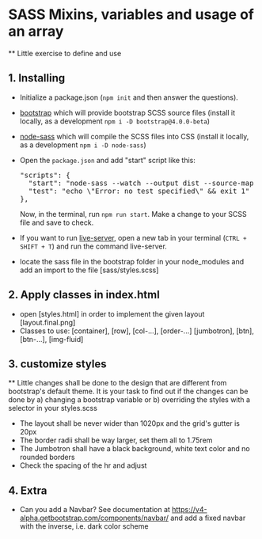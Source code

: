 # SASS Mixins, variables and usage of an array

** Little exercise to define and use

## 1. Installing

*   Initialize a package.json (`npm init` and then answer the questions).
*   [bootstrap](https://npmjs.org/package/bootstrap) which will provide bootstrap SCSS source files (install it locally, as a development `npm i -D bootstrap@4.0.0-beta`)
*   [node-sass](https://npmjs.org/package/node-sass) which will compile the SCSS files into CSS (install it locally, as a development `npm i -D node-sass`)
*   Open the `package.json` and add "start" script like this:

    <pre>"scripts": {
      "start": "node-sass --watch --output dist --source-map true --source-map-contents sass --output-style compressed sass/styles.scss",
      "test": "echo \"Error: no test specified\" && exit 1"
    },</pre>

    Now, in the terminal, run `npm run start`.
    Make a change to your SCSS file and save to check.
*   If you want to run [live-server](https://npmjs.org/package/live-server), open a new tab in your terminal (`CTRL + SHIFT + T`) and run the command live-server.
* locate the sass file in the bootstrap folder in your node_modules and add an import to the file [sass/styles.scss]

## 2. Apply classes in index.html

* open [styles.html] in order to implement the given layout [layout.final.png]
* Classes to use: [container], [row], [col-...], [order-...] [jumbotron], [btn], [btn-...], [img-fluid]

## 3. customize styles

** Little changes shall be done to the design that are different from bootstrap's default theme. It is your task to find out if the changes can be done by a) changing a bootstrap variable or b) overriding the styles with a selector in your styles.scss

* The layout shall be never wider than 1020px and the grid's gutter is 20px
* The border radii shall be way larger, set them all to 1.75rem
* The Jumbotron shall have a black background, white text color and no rounded borders
* Check the spacing of the hr and adjust

## 4. Extra

* Can you add a Navbar? See documentation at https://v4-alpha.getbootstrap.com/components/navbar/ and add a fixed navbar with the inverse, i.e. dark color scheme
